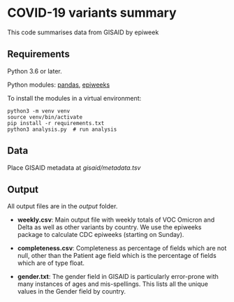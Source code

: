 # COVID-19 variants summary

This code summarises data from GISAID by epiweek

## Requirements

Python 3.6 or later.

Python modules: [pandas](https://pandas.pydata.org),
[epiweeks](https://epiweeks.readthedocs.io)

To install the modules in a virtual environment:

    python3 -m venv venv
    source venv/bin/activate
    pip install -r requirements.txt
    python3 analysis.py  # run analysis


## Data

Place GISAID metadata at *gisaid/metadata.tsv*

## Output

All output files are in the *output* folder.

* **weekly.csv**: Main output file with weekly totals of VOC Omicron and
  Delta as well as other variants by country. We use the epiweeks
  package to calculate CDC epiweeks (starting on Sunday).

* **completeness.csv**: Completeness as percentage of fields which are
  not null, other than the Patient age field which is the percentage of
  fields which are of type float.

* **gender.txt**: The gender field in GISAID is particularly error-prone
  with many instances of ages and mis-spellings. This lists all the
  unique values in the Gender field by country.
